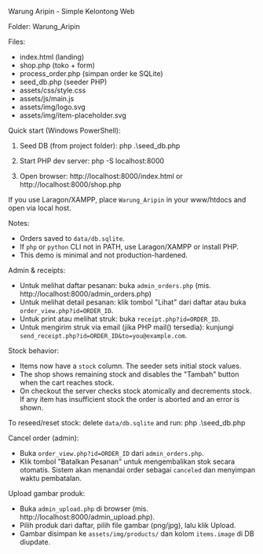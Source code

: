 Warung Aripin - Simple Kelontong Web

Folder: Warung_Aripin

Files:
- index.html (landing)
- shop.php (toko + form)
- process_order.php (simpan order ke SQLite)
- seed_db.php (seeder PHP)
- assets/css/style.css
- assets/js/main.js
- assets/img/logo.svg
- assets/img/item-placeholder.svg

Quick start (Windows PowerShell):

1) Seed DB (from project folder):
   php .\seed_db.php

2) Start PHP dev server:
   php -S localhost:8000

3) Open browser: http://localhost:8000/index.html or http://localhost:8000/shop.php

If you use Laragon/XAMPP, place `Warung_Aripin` in your www/htdocs and open via local host.

Notes:
- Orders saved to `data/db.sqlite`.
- If `php` or `python` CLI not in PATH, use Laragon/XAMPP or install PHP.
- This demo is minimal and not production-hardened.

Admin & receipts:
- Untuk melihat daftar pesanan: buka `admin_orders.php` (mis. http://localhost:8000/admin_orders.php)
- Untuk melihat detail pesanan: klik tombol "Lihat" dari daftar atau buka `order_view.php?id=ORDER_ID`.
- Untuk print atau melihat struk: buka `receipt.php?id=ORDER_ID`.
- Untuk mengirim struk via email (jika PHP mail() tersedia): kunjungi `send_receipt.php?id=ORDER_ID&to=you@example.com`.

Stock behavior:
- Items now have a `stock` column. The seeder sets initial stock values.
- The shop shows remaining stock and disables the "Tambah" button when the cart reaches stock.
- On checkout the server checks stock atomically and decrements stock. If any item has insufficient stock the order is aborted and an error is shown.

To reseed/reset stock: delete `data/db.sqlite` and run:
   php .\seed_db.php

Cancel order (admin):
- Buka `order_view.php?id=ORDER_ID` dari `admin_orders.php`.
- Klik tombol "Batalkan Pesanan" untuk mengembalikan stok secara otomatis. Sistem akan menandai order sebagai `canceled` dan menyimpan waktu pembatalan.

Upload gambar produk:
- Buka `admin_upload.php` di browser (mis. http://localhost:8000/admin_upload.php).
- Pilih produk dari daftar, pilih file gambar (png/jpg), lalu klik Upload.
- Gambar disimpan ke `assets/img/products/` dan kolom `items.image` di DB diupdate.
